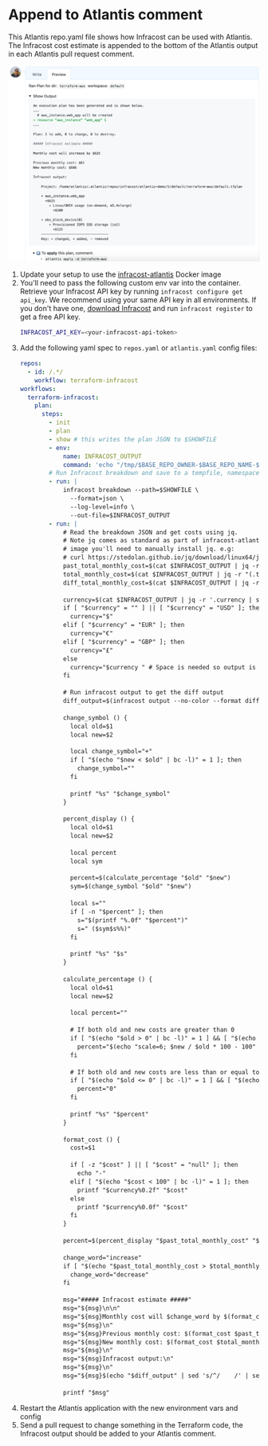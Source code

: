 # Append to Atlantis comment

This Atlantis repo.yaml file shows how Infracost can be used with Atlantis. The Infracost cost estimate is appended to the bottom of the Atlantis output in each Atlantis pull request comment.

<img src="screenshot.png" width=570 alt="Example screenshot" />

1. Update your setup to use the [infracost-atlantis](https://hub.docker.com/r/infracost/infracost-atlantis) Docker image
2. You'll need to pass the following custom env var into the container. Retrieve your Infracost API key by running `infracost configure get api_key`. We recommend using your same API key in all environments. If you don't have one, [download Infracost](https://www.infracost.io/docs/#quick-start) and run `infracost register` to get a free API key.
   ```sh
   INFRACOST_API_KEY=<your-infracost-api-token>
   ```
3. Add the following yaml spec to `repos.yaml` or `atlantis.yaml` config files:
    ```yaml
    repos:
      - id: /.*/
        workflow: terraform-infracost
    workflows:
      terraform-infracost:
        plan:
          steps:
            - init
            - plan
            - show # this writes the plan JSON to $SHOWFILE
            - env:
                name: INFRACOST_OUTPUT
                command: 'echo "/tmp/$BASE_REPO_OWNER-$BASE_REPO_NAME-$PULL_NUM-$WORKSPACE-$REPO_REL_DIR-infracost.json"'
            # Run Infracost breakdown and save to a tempfile, namespaced by this project, PR, workspace and dir
            - run: |
                infracost breakdown --path=$SHOWFILE \
                  --format=json \
                  --log-level=info \
                  --out-file=$INFRACOST_OUTPUT
            - run: |
                # Read the breakdown JSON and get costs using jq.
                # Note jq comes as standard as part of infracost-atlantis Docker images. If you are using the base atlantis
                # image you'll need to manually install jq. e.g:
                # curl https://stedolan.github.io/jq/download/linux64/jq > /usr/local/bin/jq; chmod +x /usr/local/bin/jq
                past_total_monthly_cost=$(cat $INFRACOST_OUTPUT | jq -r "(.pastTotalMonthlyCost // 0) | tonumber")
                total_monthly_cost=$(cat $INFRACOST_OUTPUT | jq -r "(.totalMonthlyCost // 0) | tonumber")
                diff_total_monthly_cost=$(cat $INFRACOST_OUTPUT | jq -r "(.diffTotalMonthlyCost // 0) | tonumber")

                currency=$(cat $INFRACOST_OUTPUT | jq -r '.currency | select (.!=null)')
                if [ "$currency" = "" ] || [ "$currency" = "USD" ]; then
                  currency="$"
                elif [ "$currency" = "EUR" ]; then
                  currency="€"
                elif [ "$currency" = "GBP" ]; then
                  currency="£"
                else
                  currency="$currency " # Space is needed so output is "INR 123"
                fi

                # Run infracost output to get the diff output
                diff_output=$(infracost output --no-color --format diff --show-skipped --path=$INFRACOST_OUTPUT)

                change_symbol () {
                  local old=$1
                  local new=$2

                  local change_symbol="+"
                  if [ "$(echo "$new < $old" | bc -l)" = 1 ]; then
                    change_symbol=""
                  fi

                  printf "%s" "$change_symbol"
                }

                percent_display () {
                  local old=$1
                  local new=$2

                  local percent
                  local sym

                  percent=$(calculate_percentage "$old" "$new")
                  sym=$(change_symbol "$old" "$new")

                  local s=""
                  if [ -n "$percent" ]; then
                    s="$(printf "%.0f" "$percent")"
                    s=" ($sym$s%%)"
                  fi

                  printf "%s" "$s"
                }

                calculate_percentage () {
                  local old=$1
                  local new=$2

                  local percent=""

                  # If both old and new costs are greater than 0
                  if [ "$(echo "$old > 0" | bc -l)" = 1 ] && [ "$(echo "$new > 0" | bc -l)" = 1 ]; then
                    percent="$(echo "scale=6; $new / $old * 100 - 100" | bc)"
                  fi

                  # If both old and new costs are less than or equal to 0
                  if [ "$(echo "$old <= 0" | bc -l)" = 1 ] && [ "$(echo "$new <= 0" | bc -l)" = 1 ]; then
                    percent="0"
                  fi

                  printf "%s" "$percent"
                }

                format_cost () {
                  cost=$1

                  if [ -z "$cost" ] || [ "$cost" = "null" ]; then
                    echo "-"
                  elif [ "$(echo "$cost < 100" | bc -l)" = 1 ]; then
                    printf "$currency%0.2f" "$cost"
                  else
                    printf "$currency%0.0f" "$cost"
                  fi
                }

                percent=$(percent_display "$past_total_monthly_cost" "$total_monthly_cost" | sed "s/%/%%/g")

                change_word="increase"
                if [ "$(echo "$past_total_monthly_cost > $total_monthly_cost" | bc -l)" = 1 ]; then
                  change_word="decrease"
                fi

                msg="##### Infracost estimate #####"
                msg="${msg}\n\n"
                msg="${msg}Monthly cost will $change_word by $(format_cost $diff_total_monthly_cost)$percent\n"
                msg="${msg}\n"
                msg="${msg}Previous monthly cost: $(format_cost $past_total_monthly_cost)\n"
                msg="${msg}New monthly cost: $(format_cost $total_monthly_cost)\n"
                msg="${msg}\n"
                msg="${msg}Infracost output:\n"
                msg="${msg}\n"
                msg="${msg}$(echo "$diff_output" | sed 's/^/    /' | sed "s/%/%%/g")\n"

                printf "$msg"
    ```
4. Restart the Atlantis application with the new environment vars and config
5. Send a pull request to change something in the Terraform code, the Infracost output should be added to your Atlantis comment.
